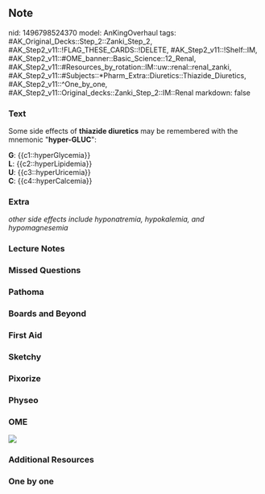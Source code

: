 ## Note
nid: 1496798524370
model: AnKingOverhaul
tags: #AK_Original_Decks::Step_2::Zanki_Step_2, #AK_Step2_v11::!FLAG_THESE_CARDS::!DELETE, #AK_Step2_v11::!Shelf::IM, #AK_Step2_v11::#OME_banner::Basic_Science::12_Renal, #AK_Step2_v11::#Resources_by_rotation::IM::uw::renal::renal_zanki, #AK_Step2_v11::#Subjects::*Pharm_Extra::Diuretics::Thiazide_Diuretics, #AK_Step2_v11::^One_by_one, #AK_Step2_v11::Original_decks::Zanki_Step_2::IM::Renal
markdown: false

### Text
Some side effects of <b>thiazide diuretics</b> may be remembered
with the mnemonic "<b>hyper-GLUC</b>":
<div>
  <b>G</b>: {{c1::hyperGlycemia}}
</div>
<div>
  <b>L</b>: {{c2::hyperLipidemia}}
</div>
<div>
  <b>U</b>: {{c3::hyperUricemia}}
</div>
<div>
  <b>C</b>: {{c4::hyperCalcemia}}
</div>

### Extra
<i>other side effects include hyponatremia, hypokalemia, and
hypomagnesemia</i>

### Lecture Notes


### Missed Questions


### Pathoma


### Boards and Beyond


### First Aid


### Sketchy


### Pixorize


### Physeo


### OME
<div class="ome-widget">
  <a href="https://onlinemeded.org/spa/renal?ref=anki"><img src=
  "_OME_AnkiFlashcards_Topic_4.png"></a>
</div>

### Additional Resources


### One by one

